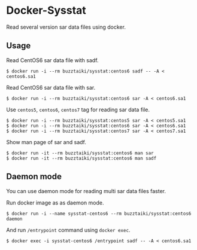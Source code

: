 # Docker-Sysstat

Read several version sar data files using docker.

## Usage

Read CentOS6 sar data file with sadf.

````console
$ docker run -i --rm buzztaiki/sysstat:centos6 sadf -- -A < centos6.sa1
````

Read CentOS6 sar data file with sar.

````console
$ docker run -i --rm buzztaiki/sysstat:centos6 sar -A < centos6.sa1
````

Use `centos5`, `centos6`, `centos7` tag for reading sar data file.

````console
$ docker run -i --rm buzztaiki/sysstat:centos5 sar -A < centos5.sa1
$ docker run -i --rm buzztaiki/sysstat:centos6 sar -A < centos6.sa1
$ docker run -i --rm buzztaiki/sysstat:centos7 sar -A < centos7.sa1
````

Show man page of sar and sadf.

````
$ docker run -it --rm buzztaiki/sysstat:centos6 man sar
$ docker run -it --rm buzztaiki/sysstat:centos6 man sadf
````


## Daemon mode

You can use daemon mode for reading multi sar data files faster.

Run docker image as as daemon mode.

````console
$ docker run -i --name sysstat-centos6 --rm buzztaiki/sysstat:centos6 daemon
````

And run `/entrypoint` command using `docker exec`.

````console
$ docker exec -i sysstat-centos6 /entrypoint sadf -- -A < centos6.sa1
````
